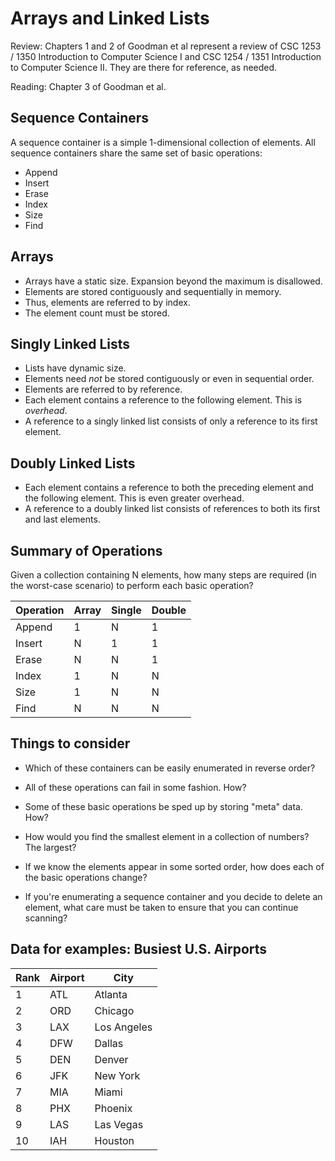 # Arrays and Linked Lists

Review: Chapters 1 and 2 of Goodman et al represent a review of CSC 1253 / 1350 Introduction to Computer Science I and CSC 1254 / 1351 Introduction to Computer Science II. They are there for reference, as needed.

Reading: Chapter 3 of Goodman et al.

## Sequence Containers

A sequence container is a simple 1-dimensional collection of elements. All sequence containers share the same set of basic operations:

- Append
- Insert
- Erase
- Index
- Size
- Find

## Arrays

- Arrays have a static size. Expansion beyond the maximum is disallowed.
- Elements are stored contiguously and sequentially in memory.
- Thus, elements are referred to by index.
- The element count must be stored.

## Singly Linked Lists

- Lists have dynamic size.
- Elements need *not* be stored contiguously or even in sequential order.
- Elements are referred to by reference.
- Each element contains a reference to the following element. This is *overhead*.
- A reference to a singly linked list consists of only a reference to its first element.

## Doubly Linked Lists

- Each element contains a reference to both the preceding element and the following element. This is even greater overhead.
- A reference to a doubly linked list consists of references to both its first and last elements.

## Summary of Operations

Given a collection containing N elements, how many steps are required (in the worst-case scenario) to perform each basic operation?

| Operation   | Array   | Single  | Double  |
| ----------- | ------- | ------- | ------- |
| Append      |   1     |    N    |    1    |
| Insert      |   N     |    1    |    1    |
| Erase       |   N     |    N    |    1    |
| Index       |   1     |    N    |    N    |
| Size        |   1     |    N    |    N    |
| Find        |   N     |    N    |    N    |

## Things to consider

- Which of these containers can be easily enumerated in reverse order?

- All of these operations can fail in some fashion. How?

- Some of these basic operations be sped up by storing "meta" data. How?

- How would you find the smallest element in a collection of numbers? The largest?

- If we know the elements appear in some sorted order, how does each of the basic operations change?

- If you're enumerating a sequence container and you decide to delete an element, what care must be taken to ensure that you can continue scanning?

## Data for examples: Busiest U.S. Airports

| Rank | Airport | City        |
| ---- | ------- | ----------- |
| 1    | ATL     | Atlanta     |
| 2    | ORD     | Chicago     |
| 3    | LAX     | Los Angeles |
| 4    | DFW     | Dallas      |
| 5    | DEN     | Denver      |
| 6    | JFK     | New York    |
| 7    | MIA     | Miami       |
| 8    | PHX     | Phoenix     |
| 9    | LAS     | Las Vegas   |
| 10   | IAH     | Houston     |
